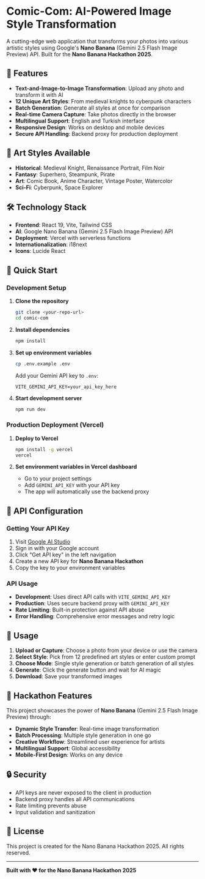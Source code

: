# Comic-Com: AI-Powered Image Style Transformation

A cutting-edge web application that transforms your photos into various artistic styles using Google's **Nano Banana** (Gemini 2.5 Flash Image Preview) API. Built for the **Nano Banana Hackathon 2025**.

## 🚀 Features

- **Text-and-Image-to-Image Transformation**: Upload any photo and transform it with AI
- **12 Unique Art Styles**: From medieval knights to cyberpunk characters
- **Batch Generation**: Generate all styles at once for comparison
- **Real-time Camera Capture**: Take photos directly in the browser
- **Multilingual Support**: English and Turkish interface
- **Responsive Design**: Works on desktop and mobile devices
- **Secure API Handling**: Backend proxy for production deployment

## 🎨 Art Styles Available

- **Historical**: Medieval Knight, Renaissance Portrait, Film Noir
- **Fantasy**: Superhero, Steampunk, Pirate
- **Art**: Comic Book, Anime Character, Vintage Poster, Watercolor
- **Sci-Fi**: Cyberpunk, Space Explorer

## 🛠️ Technology Stack

- **Frontend**: React 19, Vite, Tailwind CSS
- **AI**: Google Nano Banana (Gemini 2.5 Flash Image Preview) API
- **Deployment**: Vercel with serverless functions
- **Internationalization**: i18next
- **Icons**: Lucide React

## 🚀 Quick Start

### Development Setup

1. **Clone the repository**
   ```bash
   git clone <your-repo-url>
   cd comic-com
   ```

2. **Install dependencies**
   ```bash
   npm install
   ```

3. **Set up environment variables**
   ```bash
   cp .env.example .env
   ```
   
   Add your Gemini API key to `.env`:
   ```
   VITE_GEMINI_API_KEY=your_api_key_here
   ```

4. **Start development server**
   ```bash
   npm run dev
   ```

### Production Deployment (Vercel)

1. **Deploy to Vercel**
   ```bash
   npm install -g vercel
   vercel
   ```

2. **Set environment variables in Vercel dashboard**
   - Go to your project settings
   - Add `GEMINI_API_KEY` with your API key
   - The app will automatically use the backend proxy

## 🔧 API Configuration

### Getting Your API Key

1. Visit [Google AI Studio](https://ai.google.dev/)
2. Sign in with your Google account
3. Click "Get API key" in the left navigation
4. Create a new API key for **Nano Banana Hackathon**
5. Copy the key to your environment variables

### API Usage

- **Development**: Uses direct API calls with `VITE_GEMINI_API_KEY`
- **Production**: Uses secure backend proxy with `GEMINI_API_KEY`
- **Rate Limiting**: Built-in protection against API abuse
- **Error Handling**: Comprehensive error messages and retry logic

## 📱 Usage

1. **Upload or Capture**: Choose a photo from your device or use the camera
2. **Select Style**: Pick from 12 predefined art styles or enter custom prompt
3. **Choose Mode**: Single style generation or batch generation of all styles
4. **Generate**: Click the generate button and wait for AI magic
5. **Download**: Save your transformed images

## 🎯 Hackathon Features

This project showcases the power of **Nano Banana** (Gemini 2.5 Flash Image Preview) through:

- **Dynamic Style Transfer**: Real-time image transformation
- **Batch Processing**: Multiple style generation in one go
- **Creative Workflow**: Streamlined user experience for artists
- **Multilingual Support**: Global accessibility
- **Mobile-First Design**: Works on any device

## 🔒 Security

- API keys are never exposed to the client in production
- Backend proxy handles all API communications
- Rate limiting prevents abuse
- Input validation and sanitization

## 📄 License

This project is created for the Nano Banana Hackathon 2025. All rights reserved.

---

**Built with ❤️ for the Nano Banana Hackathon 2025**
